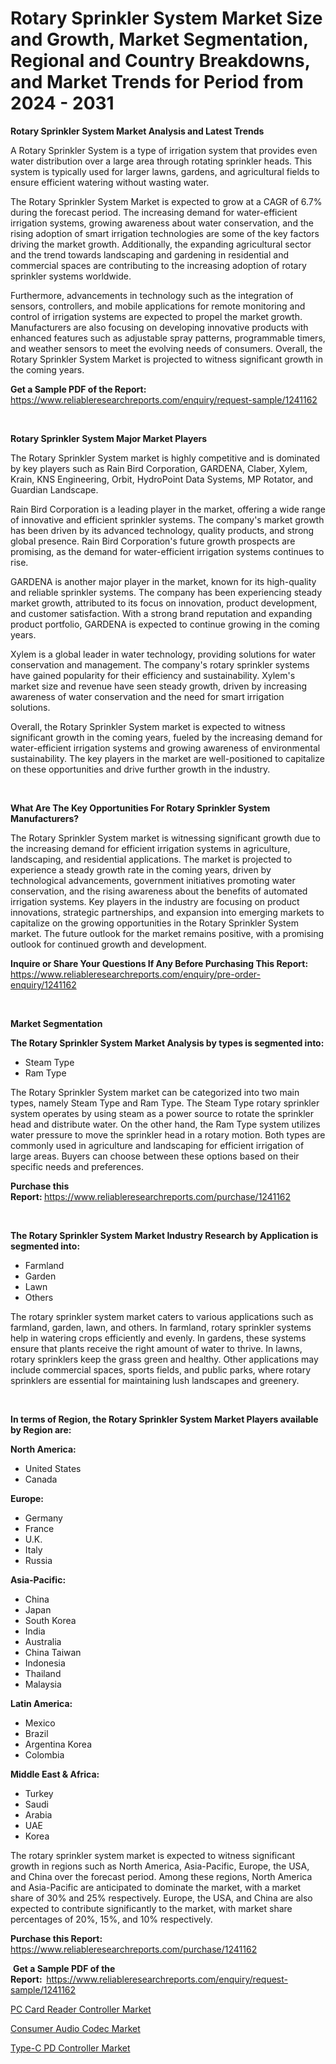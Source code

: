 <p><h1>Rotary Sprinkler System Market Size and Growth, Market Segmentation, Regional and Country Breakdowns, and Market Trends for Period from 2024 -  2031</h1></p><p><strong>Rotary Sprinkler System Market Analysis and Latest Trends</strong></p>
<p><p>A Rotary Sprinkler System is a type of irrigation system that provides even water distribution over a large area through rotating sprinkler heads. This system is typically used for larger lawns, gardens, and agricultural fields to ensure efficient watering without wasting water.</p><p>The Rotary Sprinkler System Market is expected to grow at a CAGR of 6.7% during the forecast period. The increasing demand for water-efficient irrigation systems, growing awareness about water conservation, and the rising adoption of smart irrigation technologies are some of the key factors driving the market growth. Additionally, the expanding agricultural sector and the trend towards landscaping and gardening in residential and commercial spaces are contributing to the increasing adoption of rotary sprinkler systems worldwide.</p><p>Furthermore, advancements in technology such as the integration of sensors, controllers, and mobile applications for remote monitoring and control of irrigation systems are expected to propel the market growth. Manufacturers are also focusing on developing innovative products with enhanced features such as adjustable spray patterns, programmable timers, and weather sensors to meet the evolving needs of consumers. Overall, the Rotary Sprinkler System Market is projected to witness significant growth in the coming years.</p></p>
<p><strong>Get a Sample PDF of the Report:&nbsp;</strong> <a href="https://www.reliableresearchreports.com/enquiry/request-sample/1241162">https://www.reliableresearchreports.com/enquiry/request-sample/1241162</a></p>
<p>&nbsp;</p>
<p><strong>Rotary Sprinkler System Major Market Players</strong></p>
<p><p>The Rotary Sprinkler System market is highly competitive and is dominated by key players such as Rain Bird Corporation, GARDENA, Claber, Xylem, Krain, KNS Engineering, Orbit, HydroPoint Data Systems, MP Rotator, and Guardian Landscape. </p><p>Rain Bird Corporation is a leading player in the market, offering a wide range of innovative and efficient sprinkler systems. The company's market growth has been driven by its advanced technology, quality products, and strong global presence. Rain Bird Corporation's future growth prospects are promising, as the demand for water-efficient irrigation systems continues to rise.</p><p>GARDENA is another major player in the market, known for its high-quality and reliable sprinkler systems. The company has been experiencing steady market growth, attributed to its focus on innovation, product development, and customer satisfaction. With a strong brand reputation and expanding product portfolio, GARDENA is expected to continue growing in the coming years.</p><p>Xylem is a global leader in water technology, providing solutions for water conservation and management. The company's rotary sprinkler systems have gained popularity for their efficiency and sustainability. Xylem's market size and revenue have seen steady growth, driven by increasing awareness of water conservation and the need for smart irrigation solutions.</p><p>Overall, the Rotary Sprinkler System market is expected to witness significant growth in the coming years, fueled by the increasing demand for water-efficient irrigation systems and growing awareness of environmental sustainability. The key players in the market are well-positioned to capitalize on these opportunities and drive further growth in the industry.</p></p>
<p>&nbsp;</p>
<p><strong>What Are The Key Opportunities For Rotary Sprinkler System Manufacturers?</strong></p>
<p><p>The Rotary Sprinkler System market is witnessing significant growth due to the increasing demand for efficient irrigation systems in agriculture, landscaping, and residential applications. The market is projected to experience a steady growth rate in the coming years, driven by technological advancements, government initiatives promoting water conservation, and the rising awareness about the benefits of automated irrigation systems. Key players in the industry are focusing on product innovations, strategic partnerships, and expansion into emerging markets to capitalize on the growing opportunities in the Rotary Sprinkler System market. The future outlook for the market remains positive, with a promising outlook for continued growth and development.</p></p>
<p><strong>Inquire or Share Your Questions If Any Before Purchasing This Report:</strong> <a href="https://www.reliableresearchreports.com/enquiry/pre-order-enquiry/1241162">https://www.reliableresearchreports.com/enquiry/pre-order-enquiry/1241162</a></p>
<p>&nbsp;</p>
<p><strong>Market Segmentation</strong></p>
<p><strong>The Rotary Sprinkler System Market Analysis by types is segmented into:</strong></p>
<p><ul><li>Steam Type</li><li>Ram Type</li></ul></p>
<p><p>The Rotary Sprinkler System market can be categorized into two main types, namely Steam Type and Ram Type. The Steam Type rotary sprinkler system operates by using steam as a power source to rotate the sprinkler head and distribute water. On the other hand, the Ram Type system utilizes water pressure to move the sprinkler head in a rotary motion. Both types are commonly used in agriculture and landscaping for efficient irrigation of large areas. Buyers can choose between these options based on their specific needs and preferences.</p></p>
<p><strong>Purchase this Report:&nbsp;</strong><a href="https://www.reliableresearchreports.com/purchase/1241162">https://www.reliableresearchreports.com/purchase/1241162</a></p>
<p>&nbsp;</p>
<p><strong>The Rotary Sprinkler System Market Industry Research by Application is segmented into:</strong></p>
<p><ul><li>Farmland</li><li>Garden</li><li>Lawn</li><li>Others</li></ul></p>
<p><p>The rotary sprinkler system market caters to various applications such as farmland, garden, lawn, and others. In farmland, rotary sprinkler systems help in watering crops efficiently and evenly. In gardens, these systems ensure that plants receive the right amount of water to thrive. In lawns, rotary sprinklers keep the grass green and healthy. Other applications may include commercial spaces, sports fields, and public parks, where rotary sprinklers are essential for maintaining lush landscapes and greenery.</p></p>
<p>&nbsp;</p>
<p><strong>In terms of Region, the Rotary Sprinkler System Market Players available by Region are:</strong></p>
<p>
    <p> <strong> North America: </strong>
        <ul>
            <li>United States</li>
            <li>Canada</li>
        </ul>
        </p> 
    <p> <strong> Europe: </strong>
        <ul>
            <li>Germany</li>
            <li>France</li>
            <li>U.K.</li>
            <li>Italy</li>
            <li>Russia</li>
        </ul>
        </p> 
    <p> <strong> Asia-Pacific: </strong>
        <ul>
            <li>China</li>
            <li>Japan</li>
            <li>South Korea</li>
            <li>India</li>
            <li>Australia</li>
            <li>China Taiwan</li>
            <li>Indonesia</li>
            <li>Thailand</li>
            <li>Malaysia</li>
        </ul>
        </p> 
    <p> <strong> Latin America: </strong>
        <ul>
            <li>Mexico</li>
            <li>Brazil</li>
            <li>Argentina Korea</li>
            <li>Colombia</li>
        </ul>
        </p> 
    <p> <strong> Middle East & Africa: </strong>
        <ul>
            <li>Turkey</li>
            <li>Saudi</li>
            <li>Arabia</li>
            <li>UAE</li>
            <li>Korea</li>
        </ul>
    </p>
    </p>
<p><p>The rotary sprinkler system market is expected to witness significant growth in regions such as North America, Asia-Pacific, Europe, the USA, and China over the forecast period. Among these regions, North America and Asia-Pacific are anticipated to dominate the market, with a market share of 30% and 25% respectively. Europe, the USA, and China are also expected to contribute significantly to the market, with market share percentages of 20%, 15%, and 10% respectively.</p></p>
<p><strong>Purchase this Report: </strong><a href="https://www.reliableresearchreports.com/purchase/1241162">https://www.reliableresearchreports.com/purchase/1241162</a></p>
<p>&nbsp;<strong>Get a Sample PDF of the Report:&nbsp;&nbsp;</strong><a href="https://www.reliableresearchreports.com/enquiry/request-sample/1241162">https://www.reliableresearchreports.com/enquiry/request-sample/1241162</a></p>
<p><strong></strong></p>
<p><p><a href="https://view.publitas.com/reportprime-1/pc-card-reader-controller-market-with-the-goal-of-estimating-the-market-size-and-future-growth-potential-of-various-market-segments-based-on-component-applications-end-user-and-region/">PC Card Reader Controller Market</a></p><p><a href="https://view.publitas.com/reportprime-1/consumer-audio-codec-market-research-report-the-key-to-successful-business-strategy-forecasted-for-period-from-2024-2031/">Consumer Audio Codec Market</a></p><p><a href="https://view.publitas.com/reportprime-1/type-c-pd-controller-market-size-growth-outlook-from-2024-to-2031-projecting-at-markets-trends-analysis-by-application-regional-outlook-and-revenue/">Type-C PD Controller Market</a></p></p>